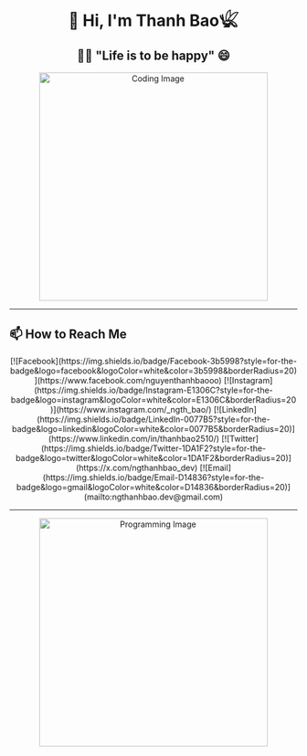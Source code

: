 <h1 align="center">👋 Hi, I'm Thanh Bao𓆤</h1>

<h2 align="center">👨‍💻 "Life is to be happy" 😄</h2>

<div align="center">
  <img src="https://cdn.pixabay.com/photo/2020/09/16/21/43/coding-5576686_960_720.png" alt="Coding Image" width="400" />
</div>

---

## 📫 How to Reach Me
<div align="center">
  [![Facebook](https://img.shields.io/badge/Facebook-3b5998?style=for-the-badge&logo=facebook&logoColor=white&color=3b5998&borderRadius=20)](https://www.facebook.com/nguyenthanhbaooo)
  [![Instagram](https://img.shields.io/badge/Instagram-E1306C?style=for-the-badge&logo=instagram&logoColor=white&color=E1306C&borderRadius=20)](https://www.instagram.com/_ngth_bao/)
  [![LinkedIn](https://img.shields.io/badge/LinkedIn-0077B5?style=for-the-badge&logo=linkedin&logoColor=white&color=0077B5&borderRadius=20)](https://www.linkedin.com/in/thanhbao2510/)
  [![Twitter](https://img.shields.io/badge/Twitter-1DA1F2?style=for-the-badge&logo=twitter&logoColor=white&color=1DA1F2&borderRadius=20)](https://x.com/ngthanhbao_dev)
  [![Email](https://img.shields.io/badge/Email-D14836?style=for-the-badge&logo=gmail&logoColor=white&color=D14836&borderRadius=20)](mailto:ngthanhbao.dev@gmail.com)
</div>

---

<div align="center">
  <img src="https://cdn.pixabay.com/photo/2019/08/29/21/16/programming-4444615_960_720.png" alt="Programming Image" width="400" />
</div>
